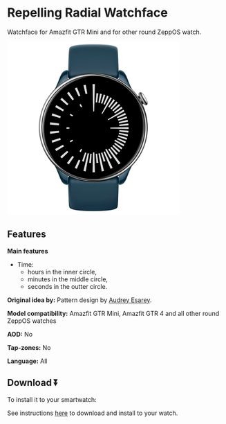 # Repelling Radial Watchface
Watchface for Amazfit GTR Mini and for other round ZeppOS watch.

![demo](./demo-gtr-mini.png)

## Features

**Main features**
- Time:
  - hours in the inner circle,
  - minutes in the middle circle,
  - seconds in the outter circle.

**Original idea by:**
Pattern design by [Audrey Esarey](https://www.cottonandbourbon.com/quilt-gallery).

**Model compatibility:** Amazfit GTR Mini, Amazfit GTR 4 and all other round ZeppOS watches

**AOD:** No

**Tap-zones:** No

**Language:** All

## Download ⏬

To install it to your smartwatch:

See instructions [here](https://github.com/novvember/amazfit-watchfaces/blob/main/README.md) to download and install to your watch.
